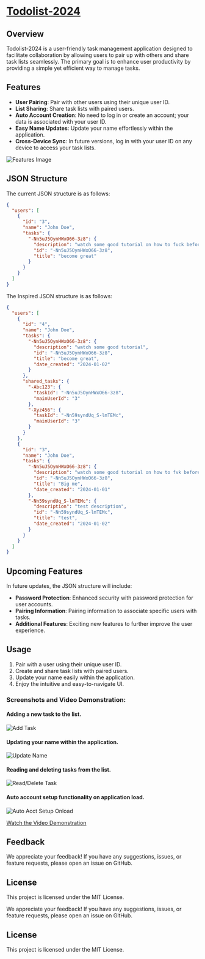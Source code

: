 # [Todolist-2024](https://todolist-2024.web.app/)

## Overview

Todolist-2024 is a user-friendly task management application designed to facilitate collaboration by allowing users to pair up with others and share task lists seamlessly. The primary goal is to enhance user productivity by providing a simple yet efficient way to manage tasks.

## Features

- **User Pairing**: Pair with other users using their unique user ID.
- **List Sharing**: Share task lists with paired users.
- **Auto Account Creation**: No need to log in or create an account; your data is associated with your user ID.
- **Easy Name Updates**: Update your name effortlessly within the application.
- **Cross-Device Sync**: In future versions, log in with your user ID on any device to access your task lists.

![Features Image](media/WhatsApp%20Image%202024-01-01%20at%2010.55.57%20PM.jpeg?raw=true)

## JSON Structure

The current JSON structure is as follows:

```json
{
  "users": [
    {
      "id": "3",
      "name": "John Doe",
      "tasks": {
        "-Nn5uJ5OynHWxO66-3z8": {
          "description": "watch some good tutorial on how to fuck before wednesday",
          "id": "-Nn5uJ5OynHWxO66-3z8",
          "title": "become great"
        }
      }
    }
  ]
}
```

The Inspired JSON structure is as follows:

```json
{
  "users": [
    {
      "id": "4",
      "name": "John Doe",
      "tasks": {
        "-Nn5uJ5OynHWxO66-3z8": {
          "description": "watch some good tutorial",
          "id": "-Nn5uJ5OynHWxO66-3z8",
          "title": "become great",
          "date_created": "2024-01-02"
        }
      },
      "shared_tasks": {
        "-Abc123": {
          "taskId": "-Nn5uJ5OynHWxO66-3z8",
          "mainUserId": "3"
        },
        "-Xyz456": {
          "taskId": "-Nn59syndUq_S-lmTEMc",
          "mainUserId": "3"
        }
      }
    },
    {
      "id": "3",
      "name": "John Doe",
      "tasks": {
        "-Nn5uJ5OynHWxO66-3z8": {
          "description": "watch some good tutorial on how to fvk before wednesday",
          "id": "-Nn5uJ5OynHWxO66-3z8",
          "title": "Big me",
          "date_created": "2024-01-01"
        },
        "-Nn59syndUq_S-lmTEMc": {
          "description": "test description",
          "id": "-Nn59syndUq_S-lmTEMc",
          "title": "test",
          "date_created": "2024-01-02"
        }
      }
    }
  ]
}
```

## Upcoming Features

In future updates, the JSON structure will include:

- **Password Protection**: Enhanced security with password protection for user accounts.
- **Pairing Information**: Pairing information to associate specific users with tasks.
- **Additional Features**: Exciting new features to further improve the user experience.

## Usage

1. Pair with a user using their unique user ID.
2. Create and share task lists with paired users.
3. Update your name easily within the application.
4. Enjoy the intuitive and easy-to-navigate UI.

### Screenshots and Video Demonstration:


#### Adding a new task to the list.
  ![Add Task](media/WhatsApp%20Image%202024-01-01%20at%2010.55.53%20PM.jpeg?raw=true)


#### Updating your name within the application.

  ![Update Name](media/WhatsApp%20Image%202024-01-01%20at%2010.55.54%20PM.jpeg?raw=true)


#### Reading and deleting tasks from the list.

  ![Read/Delete Task](media/WhatsApp%20Image%202024-01-01%20at%2010.55.56%20PM.jpeg?raw=true)


#### Auto account setup functionality on application load.

  ![Auto Acct Setup Onload](media/WhatsApp%20Image%202024-01-01%20at%2010.55.57%20PM.jpeg?raw=true)

[Watch the Video Demonstration](media/WhatsApp%20Video%202024-01-01%20at%2010.56.14%20PM.mp4?raw=true)

## Feedback

We appreciate your feedback! If you have any suggestions, issues, or feature requests, please open an issue on GitHub.

## License

This project is licensed under the MIT License.


We appreciate your feedback! If you have any suggestions, issues, or feature requests, please open an issue on GitHub.

## License

This project is licensed under the MIT License.
